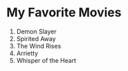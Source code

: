 # My Favorite Movies
1. Demon Slayer
2. Spirited Away
3. The Wind Rises
4. Arrietty
5. Whisper of the Heart
